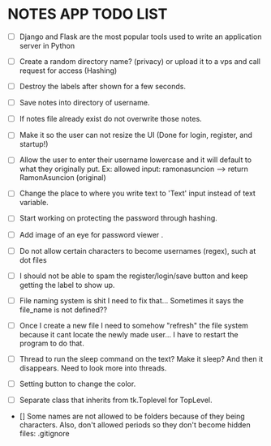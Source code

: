 # NOTES APP TODO LIST

- [ ] Django and Flask are the most popular tools used to write an application server in Python

- [ ] Create a random directory name? (privacy) or upload it to a vps and call request for access (Hashing)

- [ ] Destroy the labels after shown for a few seconds. 

- [ ] Save notes into directory of username.

- [ ] If notes file already exist do not overwrite those notes. 

- [ ] Make it so the user can not resize the UI (Done for login, register, and startup!)

- [ ] Allow the user to enter their username lowercase and it will default to what they originally put. Ex: allowed input: ramonasuncion --> return RamonAsuncion (original)

- [ ] Change the place to where you write text to 'Text' input instead of text variable. 

- [ ] Start working on protecting the password through hashing. 

- [ ] Add image of an eye for password viewer .

- [ ] Do not allow certain characters to become usernames (regex), such at dot files

- [ ] I should not be able to spam the register/login/save button and keep getting the label to show up. 

- [ ] File naming system is shit I need to fix that... Sometimes it says the file_name is not defined??

- [ ] Once I create a new file I need to somehow "refresh" the file system because it cant locate the newly made user... I have to restart the program to do that.

- [ ] Thread to run the sleep command on the text? Make it sleep? And then it disappears. Need to look more into threads. 

- [ ] Setting button to change the color. 

- [ ] Separate class that inherits from tk.Toplevel for TopLevel.

- [] Some names are not allowed to be folders because of they being characters. Also, don't allowed periods so they don't become hidden files: .gitignore
